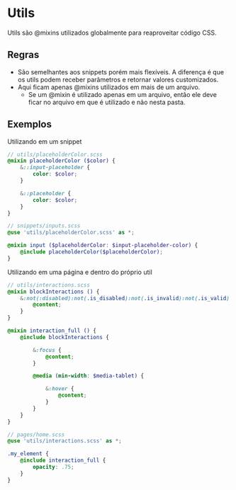 # Utils
Utils são @mixins utilizados globalmente para reaproveitar código CSS.

## Regras
- São semelhantes aos snippets porém mais flexíveis. A diferença é que os utils podem receber parâmetros e retornar valores customizados.
- Aqui ficam apenas @mixins utilizados em mais de um arquivo.
  - Se um @mixin é utilizado apenas em um arquivo, então ele deve ficar no arquivo em que é utilizado e não nesta pasta. 

## Exemplos
Utilizando em um snippet
```scss
// utils/placeholderColor.scss
@mixin placeholderColor ($color) {
	&::input-placeholder {
		color: $color;
	}

	&::placeholder {
		color: $color;
	}
}

// snippets/inputs.scss
@use 'utils/placeholderColor.scss' as *;

@mixin input ($placeholderColor: $input-placeholder-color) {
	@include placeholderColor($placeholderColor);
}
```

Utilizando em uma página e dentro do próprio util
```scss
// utils/interactions.scss
@mixin blockInteractions () {
	&:not(:disabled):not(.is_disabled):not(.is_invalid):not(.is_valid) {
		@content;
	}
}

@mixin interaction_full () {
	@include blockInteractions {

		&:focus {
			@content;
		}

		@media (min-width: $media-tablet) {

			&:hover {
				@content;
			}
		}
	}
}

// pages/home.scss
@use 'utils/interactions.scss' as *;

.my_element {
	@include interaction_full {
		opacity: .75;
	}
}
```